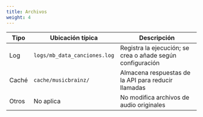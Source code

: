 ```yaml
---
title: Archivos
weight: 4
---
```


|Tipo|Ubicación típica|Descripción|
|---|---|---|
|Log|`logs/mb_data_canciones.log`|Registra la ejecución; se crea o añade según configuración|
|Caché|`cache/musicbrainz/`|Almacena respuestas de la API para reducir llamadas|
|Otros|No aplica|No modifica archivos de audio originales|